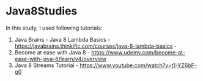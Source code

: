 # Java8Studies
In this study, I used following tutorials:
1. Java Brains - Java 8 Lambda Basics - https://javabrains.thinkific.com/courses/java-8-lambda-basics -
2. Become at ease with Java 8 - https://www.udemy.com/become-at-ease-with-java-8/learn/v4/overview
3. Java 8 Streams Tutorial - https://www.youtube.com/watch?v=t1-YZ6bF-g0
